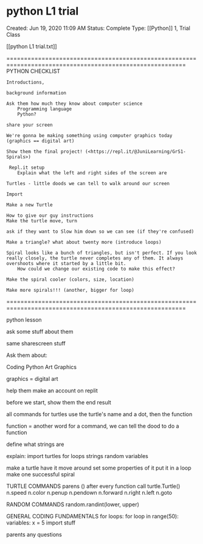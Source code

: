 # python L1 trial

Created: Jun 19, 2020 11:09 AM
Status: Complete
Type: [[Python]] 1, Trial Class

[[python L1 trial.txt]]

=========================================================================================================
PYTHON CHECKLIST

```
Introductions, 

background information

Ask them how much they know about computer science
	Programming language
	Python?

share your screen

We're gonna be making something using computer graphics today (graphics == digital art)

Show them the final project! (<https://repl.it/@JuniLearning/GrS1-Spirals>)

 Repl.it setup
	Explain what the left and right sides of the screen are

Turtles - little doods we can tell to walk around our screen

Import

Make a new Turtle

How to give our guy instructions
Make the turtle move, turn

ask if they want to Slow him down so we can see (if they're confused)

Make a triangle? what about twenty more (introduce loops)

Spiral looks like a bunch of triangles, but isn't perfect. If you look really closely, the turtle never completes any of them. It always overshoots where it started by a little bit. 
	How could we change our existing code to make this effect?

Make the spiral cooler (colors, size, location)

Make more spirals!!! (another, bigger for loop)

```

=========================================================================================================

python lesson

ask some stuff about them

same sharescreen stuff

Ask them about:

Coding
Python
Art
Graphics

graphics = digital art

help them make an account on replit

before we start, show them the end result

all commands for turtles use the turtle's name and a dot, then the function

function = another word for a command, we can tell the dood to do a function

define what strings are

explain:
import
turtles
for loops
strings
random
variables

make a turtle
have it move around
set some properties of it
put it in a loop
make one successful spiral

TURTLE COMMANDS
parens () after every function call
turtle.Turtle()
n.speed
n.color
n.penup
n.pendown
n.forward
n.right
n.left
n.goto

RANDOM COMMANDS
random.randint(lower, upper)

GENERAL CODING FUNDAMENTALS
for loops: for loop in range(50):
variables: x = 5
import stuff

parents any questions
